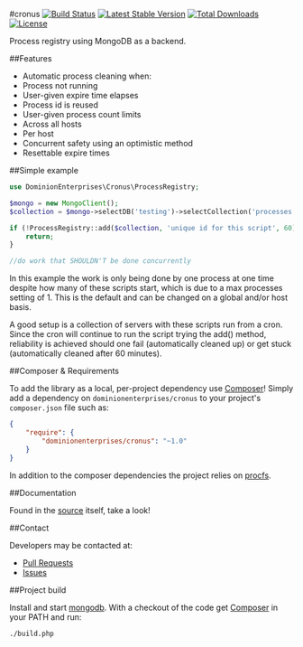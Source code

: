 #cronus
[![Build Status](http://img.shields.io/travis/dominionenterprises/cronus.svg?style=flat)](https://travis-ci.org/dominionenterprises/cronus)
[![Latest Stable Version](http://img.shields.io/packagist/v/dominionenterprises/cronus.svg?style=flat)](https://packagist.org/packages/dominionenterprises/cronus)
[![Total Downloads](http://img.shields.io/packagist/dt/dominionenterprises/cronus.svg?style=flat)](https://packagist.org/packages/dominionenterprises/cronus)
[![License](http://img.shields.io/packagist/l/dominionenterprises/cronus.svg?style=flat)](https://packagist.org/packages/dominionenterprises/cronus)

Process registry using MongoDB as a backend.

##Features
 * Automatic process cleaning when:
  * Process not running
  * User-given expire time elapses
  * Process id is reused
 * User-given process count limits
  * Across all hosts
  * Per host
 * Concurrent safety using an optimistic method
 * Resettable expire times

##Simple example

```php
use DominionEnterprises\Cronus\ProcessRegistry;

$mongo = new MongoClient();
$collection = $mongo->selectDB('testing')->selectCollection('processes');

if (!ProcessRegistry::add($collection, 'unique id for this script', 60)) {
    return;
}

//do work that SHOULDN'T be done concurrently
```

In this example the work is only being done by one process at one time despite how many of these scripts start, which is due to a max processes
setting of 1. This is the default and can be changed on a global and/or host basis.

A good setup is a collection of servers with these scripts run from a cron. Since the cron will continue to run the script trying the add()
method, reliability is achieved should one fail (automatically cleaned up) or get stuck (automatically cleaned after 60 minutes).

##Composer & Requirements

To add the library as a local, per-project dependency use [Composer](http://getcomposer.org)! Simply add a dependency on
`dominionenterprises/cronus` to your project's `composer.json` file such as:

```json
{
    "require": {
        "dominionenterprises/cronus": "~1.0"
    }
}
```

In addition to the composer dependencies the project relies on [procfs](http://en.wikipedia.org/wiki/Procfs).

##Documentation

Found in the [source](src/ProcessRegistry.php) itself, take a look!

##Contact

Developers may be contacted at:

 * [Pull Requests](https://github.com/dominionenterprises/cronus/pulls)
 * [Issues](https://github.com/dominionenterprises/cronus/issues)

##Project build

Install and start [mongodb](http://www.mongodb.org).
With a checkout of the code get [Composer](http://getcomposer.org) in your PATH and run:

```sh
./build.php
```
